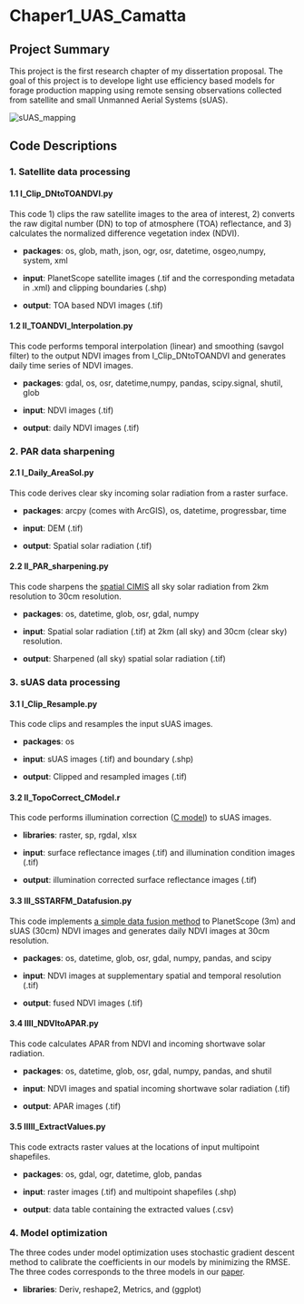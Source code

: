 # Chaper1_UAS_Camatta

## Project Summary
This project is the first research chapter of my dissertation proposal. The goal of this project is to develope light use efficiency based models for forage production mapping using remote sensing observations collected from satellite and small Unmanned Aerial Systems (sUAS).

![sUAS_mapping](https://user-images.githubusercontent.com/17130674/55701045-8b5b0a80-5986-11e9-91bd-6d04e9535657.png)

## Code Descriptions

### 1. Satellite data processing

#### 1.1 I_Clip_DNtoTOANDVI.py

This code 1) clips the raw satellite images to the area of interest, 2) converts the raw digital number (DN) to top of atmosphere (TOA) reflectance, and 3) calculates the normalized difference vegetation index (NDVI). 

- **packages**: os, glob, math, json, ogr, osr, datetime, osgeo,numpy, system, xml

- **input**: PlanetScope satellite images (.tif and the corresponding metadata in .xml) and clipping boundaries (.shp)

- **output**: TOA based NDVI images (.tif)

#### 1.2 II_TOANDVI_Interpolation.py

This code performs temporal interpolation (linear) and smoothing (savgol filter) to the output NDVI images from I_Clip_DNtoTOANDVI and generates daily time series of NDVI images.

- **packages**: gdal, os, osr, datetime,numpy, pandas, scipy.signal, shutil, glob

- **input**: NDVI images (.tif)

- **output**: daily NDVI images (.tif)

### 2. PAR data sharpening 

#### 2.1 I_Daily_AreaSol.py

This code derives clear sky incoming solar radiation from a raster surface.

- **packages**: arcpy (comes with ArcGIS), os, datetime, progressbar, time

- **input**: DEM (.tif)

- **output**: Spatial solar radiation (.tif)

#### 2.2 II_PAR_sharpening.py

This code sharpens the [spatial CIMIS](https://cimis.water.ca.gov/SpatialData.aspx) all sky solar radiation from 2km resolution to 30cm resolution.

- **packages**: os, datetime, glob, osr, gdal, numpy

- **input**: Spatial solar radiation (.tif) at 2km (all sky) and 30cm (clear sky) resolution.

- **output**: Sharpened (all sky) spatial solar radiation (.tif)

### 3. sUAS data processing

#### 3.1 I_Clip_Resample.py

This code clips and resamples the input sUAS images.

- **packages**: os

- **input**: sUAS images (.tif) and boundary (.shp)

- **output**: Clipped and resampled images (.tif)

#### 3.2 II_TopoCorrect_CModel.r

This code performs illumination correction ([C model](https://ieeexplore.ieee.org/abstract/document/5653492)) to sUAS images.

- **libraries**: raster, sp, rgdal, xlsx

- **input**: surface reflectance images (.tif) and illumination condition images (.tif)

- **output**: illumination corrected surface reflectance images (.tif)

#### 3.3 III_SSTARFM_Datafusion.py

This code implements [a simple data fusion method](https://www.mdpi.com/2072-4292/11/5/595/htm) to PlanetScope (3m) and sUAS (30cm) NDVI images and generates daily NDVI images at 30cm resolution.

- **packages**: os, datetime, glob, osr, gdal, numpy, pandas, and scipy

- **input**: NDVI images at supplementary spatial and temporal resolution (.tif)

- **output**: fused NDVI images (.tif)

#### 3.4 IIII_NDVItoAPAR.py

This code calculates APAR from NDVI and incoming shortwave solar radiation.

- **packages**: os, datetime, glob, osr, gdal, numpy, pandas, and shutil

- **input**: NDVI images and spatial incoming shortwave solar radiation (.tif)

- **output**: APAR images (.tif)

#### 3.5 IIIII_ExtractValues.py

This code extracts raster values at the locations of input multipoint shapefiles.

- **packages**: os, gdal, ogr, datetime, glob, pandas

- **input**: raster images (.tif) and multipoint shapefiles (.shp)

- **output**: data table containing the extracted values (.csv)

### 4. Model optimization

The three codes under model optimization uses stochastic gradient descent method to calibrate the coefficients in our models by minimizing the RMSE. The three codes corresponds to the three models in our [paper](https://www.mdpi.com/2072-4292/11/5/595/htm). 

- **libraries**: Deriv, reshape2, Metrics, and (ggplot)



